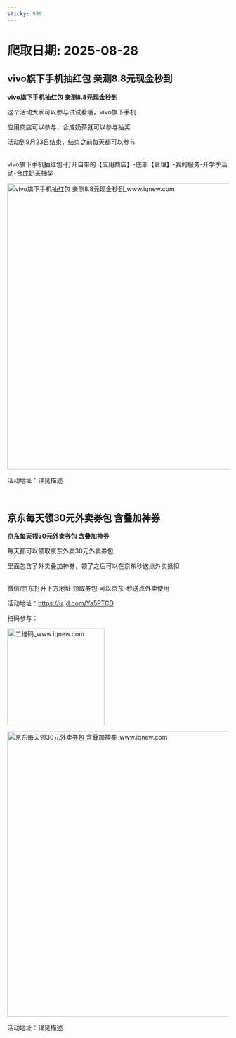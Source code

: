 ```yaml
---
sticky: 999
---
```

# 爬取日期: 2025-08-28
## vivo旗下手机抽红包 亲测8.8元现金秒到

<p><strong>vivo旗下手机抽红包 亲测8.8元现金秒到</strong></p>
<p>这个活动大家可以参与试试看哦，vivo旗下手机</p>
<p>应用商店可以参与，合成奶茶就可以参与抽奖</p>
<p>活动到9月23日结束，结束之前每天都可以参与</p>
<p><br>vivo旗下手机抽红包-打开自带的【应用商店】-底部【管理】-我的服务-开学季活动-合成奶茶抽奖</p>
<p><img alt="vivo旗下手机抽红包 亲测8.8元现金秒到_www.iqnew.com" src="https://image.smallfawn.work/?url=https://img.iqnew.com/d/file/p/2025/08/28/cec2e3e93bd73ab80a83463a74732399.jpg" style="width: 652px; *//* height: 711px;" referrerpolicy="no-referrer"></p>
<p>活动地址：详见描述</p><br>
                    
                    
                

## 京东每天领30元外卖券包 含叠加神券

<p><strong>京东每天领30元外卖券包 含叠加神券</strong></p>
<p>每天都可以领取京东外卖30元外卖券包</p>
<p>里面包含了外卖叠加神券，领了之后可以在京东秒送点外卖抵扣</p>
<p><br>微信/京东打开下方地址 领取券包 可以京东-秒送点外卖使用</p>
<p>活动地址：<a target="_blank" href="https://u.jd.com/Ya5PTCD">https://u.jd.com/Ya5PTCD</a></p>
<p>扫码参与：</p>
<p><img alt="二维码_www.iqnew.com" src="https://image.smallfawn.work/?url=https://img.iqnew.com/d/file/p/2025/08/26/f1e6c063c0ec19bdf798d6643f5c2a6f.jpg" style="width: 221px; *//* height: 220px;" referrerpolicy="no-referrer"></p>
<p><img alt="京东每天领30元外卖券包 含叠加神券_www.iqnew.com" src="https://image.smallfawn.work/?url=https://img.iqnew.com/d/file/p/2025/08/26/f37d1b85e4d8a156d45487ea1890ff02.jpg" style="width: 650px; *//* height: 704px;" referrerpolicy="no-referrer"></p>
<p>活动地址：详见描述</p><br>
                    
                    
                

